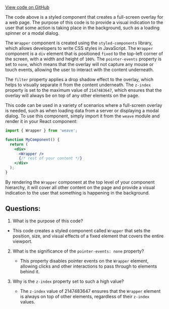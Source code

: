 [View code on GitHub](https://github.com/wandb/weave/weave-js/src/common/components/WBAnchoredPopup.styles.ts)

The code above is a styled component that creates a full-screen overlay for a web page. The purpose of this code is to provide a visual indication to the user that some action is taking place in the background, such as a loading spinner or a modal dialog. 

The `Wrapper` component is created using the `styled-components` library, which allows developers to write CSS styles in JavaScript. The `Wrapper` component is a `div` element that is positioned `fixed` to the top-left corner of the screen, with a width and height of `100%`. The `pointer-events` property is set to `none`, which means that the overlay will not capture any mouse or touch events, allowing the user to interact with the content underneath. 

The `filter` property applies a drop shadow effect to the overlay, which helps to visually separate it from the content underneath. The `z-index` property is set to the maximum value of `2147483647`, which ensures that the overlay will always be on top of any other elements on the page. 

This code can be used in a variety of scenarios where a full-screen overlay is needed, such as when loading data from a server or displaying a modal dialog. To use this component, simply import it from the `weave` module and render it in your React component:

```jsx
import { Wrapper } from 'weave';

function MyComponent() {
  return (
    <div>
      <Wrapper />
      {/* rest of your content */}
    </div>
  );
}
```

By rendering the `Wrapper` component at the top level of your component hierarchy, it will cover all other content on the page and provide a visual indication to the user that something is happening in the background.
## Questions: 
 1. What is the purpose of this code?
   - This code creates a styled component called `Wrapper` that sets the position, size, and visual effects of a fixed element that covers the entire viewport.

2. What is the significance of the `pointer-events: none` property?
   - This property disables pointer events on the `Wrapper` element, allowing clicks and other interactions to pass through to elements behind it.

3. Why is the `z-index` property set to such a high value?
   - The `z-index` value of 2147483647 ensures that the `Wrapper` element is always on top of other elements, regardless of their `z-index` values.